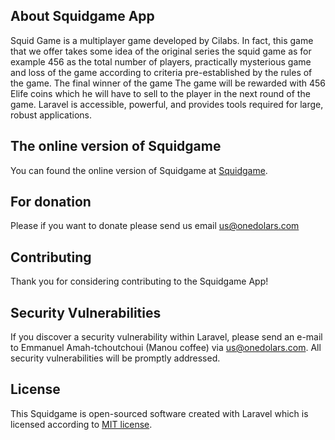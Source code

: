 

## About Squidgame App

Squid Game is a multiplayer game developed by Cilabs. In fact, this game that we offer takes some idea of ​​the original series the squid game as for example 456 as the total number of players, practically mysterious game and loss of the game according to criteria pre-established by the rules of the game. The final winner of the game The game will be rewarded with 456 Elife coins which he will have to sell to the player in the next round of the game.
Laravel is accessible, powerful, and provides tools required for large, robust applications.

## The online version of Squidgame

You can found the online version of Squidgame at [Squidgame](https://sq.cilabss.com).

## For donation

Please if you want to donate please send us email [us@onedolars.com](mailto:us@onedolars.com)

## Contributing

Thank you for considering contributing to the Squidgame App!
## Security Vulnerabilities

If you discover a security vulnerability within Laravel, please send an e-mail to Emmanuel Amah-tchoutchoui (Manou coffee) via [us@onedolars.com](mailto:us@onedolars.com). All security vulnerabilities will be promptly addressed.

## License

This Squidgame is open-sourced software created with Laravel which is licensed according to [MIT license](https://opensource.org/licenses/MIT).
